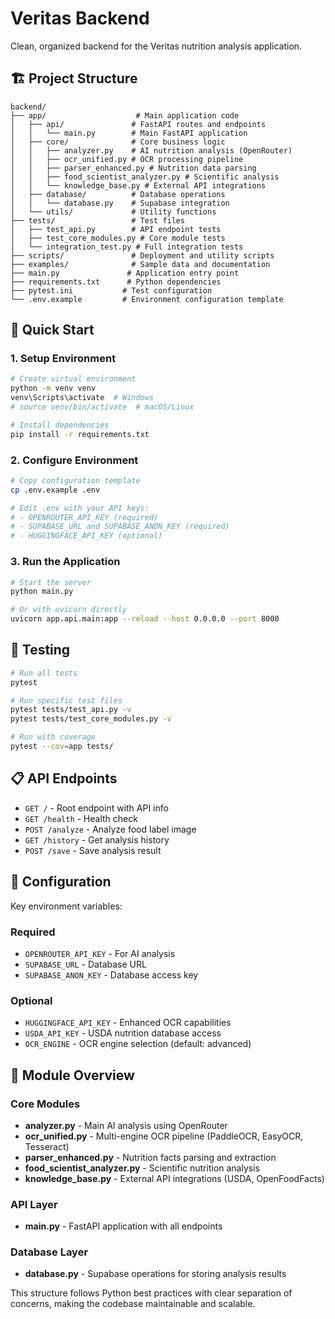 # Veritas Backend

Clean, organized backend for the Veritas nutrition analysis application.

## 🏗️ Project Structure

```
backend/
├── app/                    # Main application code
│   ├── api/               # FastAPI routes and endpoints
│   │   └── main.py        # Main FastAPI application
│   ├── core/              # Core business logic
│   │   ├── analyzer.py    # AI nutrition analysis (OpenRouter)
│   │   ├── ocr_unified.py # OCR processing pipeline
│   │   ├── parser_enhanced.py # Nutrition data parsing
│   │   ├── food_scientist_analyzer.py # Scientific analysis
│   │   └── knowledge_base.py # External API integrations
│   ├── database/          # Database operations
│   │   └── database.py    # Supabase integration
│   └── utils/             # Utility functions
├── tests/                 # Test files
│   ├── test_api.py        # API endpoint tests
│   ├── test_core_modules.py # Core module tests
│   └── integration_test.py # Full integration tests
├── scripts/               # Deployment and utility scripts
├── examples/              # Sample data and documentation
├── main.py               # Application entry point
├── requirements.txt      # Python dependencies
├── pytest.ini           # Test configuration
└── .env.example         # Environment configuration template
```

## 🚀 Quick Start

### 1. Setup Environment
```bash
# Create virtual environment
python -m venv venv
venv\Scripts\activate  # Windows
# source venv/bin/activate  # macOS/Linux

# Install dependencies
pip install -r requirements.txt
```

### 2. Configure Environment
```bash
# Copy configuration template
cp .env.example .env

# Edit .env with your API keys:
# - OPENROUTER_API_KEY (required)
# - SUPABASE_URL and SUPABASE_ANON_KEY (required)
# - HUGGINGFACE_API_KEY (optional)
```

### 3. Run the Application
```bash
# Start the server
python main.py

# Or with uvicorn directly
uvicorn app.api.main:app --reload --host 0.0.0.0 --port 8000
```

## 🧪 Testing

```bash
# Run all tests
pytest

# Run specific test files
pytest tests/test_api.py -v
pytest tests/test_core_modules.py -v

# Run with coverage
pytest --cov=app tests/
```

## 📋 API Endpoints

- `GET /` - Root endpoint with API info
- `GET /health` - Health check
- `POST /analyze` - Analyze food label image
- `GET /history` - Get analysis history
- `POST /save` - Save analysis result

## 🔧 Configuration

Key environment variables:

### Required
- `OPENROUTER_API_KEY` - For AI analysis
- `SUPABASE_URL` - Database URL
- `SUPABASE_ANON_KEY` - Database access key

### Optional
- `HUGGINGFACE_API_KEY` - Enhanced OCR capabilities
- `USDA_API_KEY` - USDA nutrition database access
- `OCR_ENGINE` - OCR engine selection (default: advanced)

## 📁 Module Overview

### Core Modules
- **analyzer.py** - Main AI analysis using OpenRouter
- **ocr_unified.py** - Multi-engine OCR pipeline (PaddleOCR, EasyOCR, Tesseract)
- **parser_enhanced.py** - Nutrition facts parsing and extraction
- **food_scientist_analyzer.py** - Scientific nutrition analysis
- **knowledge_base.py** - External API integrations (USDA, OpenFoodFacts)

### API Layer
- **main.py** - FastAPI application with all endpoints

### Database Layer
- **database.py** - Supabase operations for storing analysis results

This structure follows Python best practices with clear separation of concerns, making the codebase maintainable and scalable.
